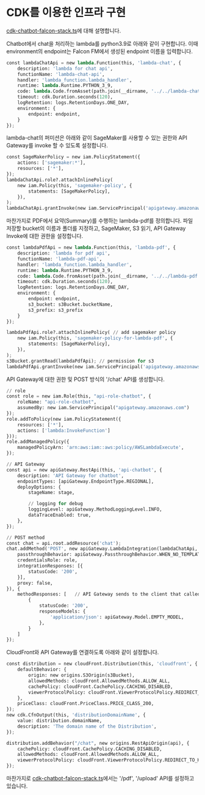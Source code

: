 # CDK를 이용한 인프라 구현

[cdk-chatbot-falcon-stack.ts](./lib/cdk-chatbot-falcon-stack.ts)에 대해 설명합니다.

Chatbot에서 chat을 처리하는 lambda를 python3.9로 아래와 같이 구현합니다. 이때 environment의 endpoint는 Falcon FM에서 생성된 endpoint 이름을 입력합니다.

```python
const lambdaChatApi = new lambda.Function(this, 'lambda-chat', {
    description: 'lambda for chat api',
    functionName: 'lambda-chat-api',
    handler: 'lambda_function.lambda_handler',
    runtime: lambda.Runtime.PYTHON_3_9,
    code: lambda.Code.fromAsset(path.join(__dirname, '../../lambda-chat')),
    timeout: cdk.Duration.seconds(120),
    logRetention: logs.RetentionDays.ONE_DAY,
    environment: {
        endpoint: endpoint,
    }
});
```

lambda-chat의 퍼미션은 아래와 같이 SageMaker를 사용할 수 있는 권한와 API Gateway를 invoke 할 수 있도록 설정합니다.

```python
const SageMakerPolicy = new iam.PolicyStatement({  
    actions: ['sagemaker:*'],
    resources: ['*'],
});
lambdaChatApi.role?.attachInlinePolicy(
    new iam.Policy(this, 'sagemaker-policy', {
        statements: [SageMakerPolicy],
    }),
);
lambdaChatApi.grantInvoke(new iam.ServicePrincipal('apigateway.amazonaws.com'));  
```

마찬가지로 PDF에서 요약(Summary)를 수행하는 lambda-pdf를 정의합니다. 파일 저장할 bucket의 이름과 폴더를 지정하고, SageMaker, S3 읽기, API Gateway Invoke에 대한 권한을 설정합니다. 

```python
const lambdaPdfApi = new lambda.Function(this, 'lambda-pdf', {
    description: 'lambda for pdf api',
    functionName: 'lambda-pdf-api',
    handler: 'lambda_function.lambda_handler',
    runtime: lambda.Runtime.PYTHON_3_9,
    code: lambda.Code.fromAsset(path.join(__dirname, '../../lambda-pdf')),
    timeout: cdk.Duration.seconds(120),
    logRetention: logs.RetentionDays.ONE_DAY,
    environment: {
        endpoint: endpoint,
        s3_bucket: s3Bucket.bucketName,
        s3_prefix: s3_prefix
    }
});

lambdaPdfApi.role?.attachInlinePolicy( // add sagemaker policy
    new iam.Policy(this, 'sagemaker-policy-for-lambda-pdf', {
        statements: [SageMakerPolicy],
    }),
);
s3Bucket.grantRead(lambdaPdfApi); // permission for s3
lambdaPdfApi.grantInvoke(new iam.ServicePrincipal('apigateway.amazonaws.com'));
```

API Gateway에 대한 권한 및 POST 방식의 '/chat' API를 생성합니다.

```python
// role
const role = new iam.Role(this, "api-role-chatbot", {
    roleName: "api-role-chatbot",
    assumedBy: new iam.ServicePrincipal("apigateway.amazonaws.com")
});
role.addToPolicy(new iam.PolicyStatement({
    resources: ['*'],
    actions: ['lambda:InvokeFunction']
}));
role.addManagedPolicy({
    managedPolicyArn: 'arn:aws:iam::aws:policy/AWSLambdaExecute',
});

// API Gateway
const api = new apiGateway.RestApi(this, 'api-chatbot', {
    description: 'API Gateway for chatbot',
    endpointTypes: [apiGateway.EndpointType.REGIONAL],
    deployOptions: {
        stageName: stage,

        // logging for debug
        loggingLevel: apiGateway.MethodLoggingLevel.INFO,
        dataTraceEnabled: true,
    },
});

// POST method
const chat = api.root.addResource('chat');
chat.addMethod('POST', new apiGateway.LambdaIntegration(lambdaChatApi, {
    passthroughBehavior: apiGateway.PassthroughBehavior.WHEN_NO_TEMPLATES,
    credentialsRole: role,
    integrationResponses: [{
        statusCode: '200',
    }],
    proxy: false,
}), {
    methodResponses: [   // API Gateway sends to the client that called a method.
        {
            statusCode: '200',
            responseModels: {
                'application/json': apiGateway.Model.EMPTY_MODEL,
            },
        }
    ]
});
```


CloudFront와 API Gateway를 연결하도록 아래와 같이 설정합니다.

```python
const distribution = new cloudFront.Distribution(this, 'cloudfront', {
    defaultBehavior: {
        origin: new origins.S3Origin(s3Bucket),
        allowedMethods: cloudFront.AllowedMethods.ALLOW_ALL,
        cachePolicy: cloudFront.CachePolicy.CACHING_DISABLED,
        viewerProtocolPolicy: cloudFront.ViewerProtocolPolicy.REDIRECT_TO_HTTPS,
    },
    priceClass: cloudFront.PriceClass.PRICE_CLASS_200,
});
new cdk.CfnOutput(this, 'distributionDomainName', {
    value: distribution.domainName,
    description: 'The domain name of the Distribution',
});

distribution.addBehavior("/chat", new origins.RestApiOrigin(api), {
    cachePolicy: cloudFront.CachePolicy.CACHING_DISABLED,
    allowedMethods: cloudFront.AllowedMethods.ALLOW_ALL,
    viewerProtocolPolicy: cloudFront.ViewerProtocolPolicy.REDIRECT_TO_HTTPS,
});
```

마찬가지로 [cdk-chatbot-falcon-stack.ts](./cdk-chatbot-falcon/lib/cdk-chatbot-falcon-stack.ts)에서는 '/pdf', '/upload' API를 설정하고 있습니다.




